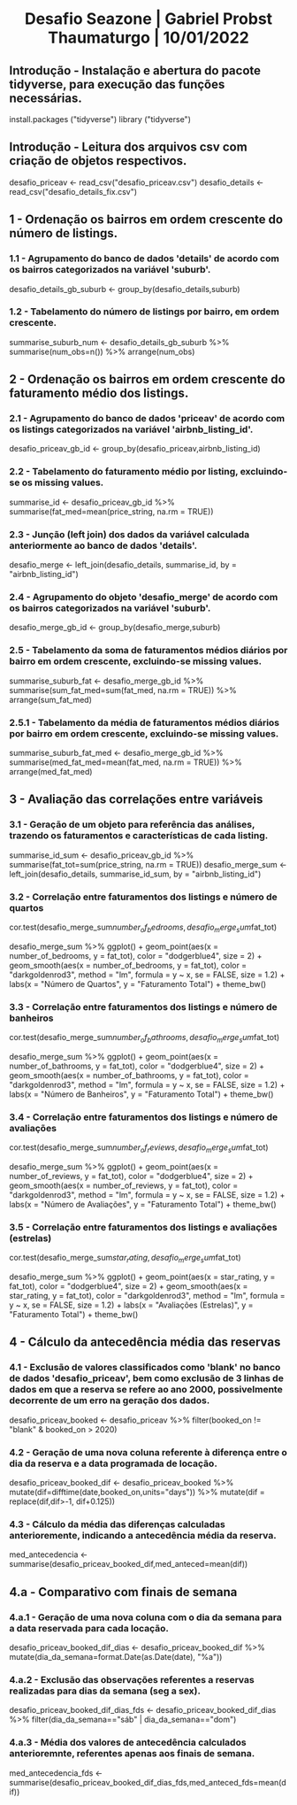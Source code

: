 <h1 align="center"> Desafio Seazone | Gabriel Probst Thaumaturgo | 10/01/2022 </h1>

## Introdução - Instalação e abertura do pacote tidyverse, para execução das funções necessárias.

install.packages ("tidyverse")
library ("tidyverse")

## Introdução - Leitura dos arquivos csv com criação de objetos respectivos.

desafio_priceav <- read_csv("desafio_priceav.csv")
desafio_details <- read_csv("desafio_details_fix.csv")

## 1 - Ordenação os bairros em ordem crescente do número de listings.

### 1.1 - Agrupamento do banco de dados 'details' de acordo com os bairros categorizados na variável 'suburb'.
desafio_details_gb_suburb <- group_by(desafio_details,suburb)

### 1.2 - Tabelamento do número de listings por bairro, em ordem crescente.
summarise_suburb_num <- desafio_details_gb_suburb %>% summarise(num_obs=n()) %>% arrange(num_obs)

## 2 - Ordenação os bairros em ordem crescente do faturamento médio dos listings.

### 2.1 - Agrupamento do banco de dados 'priceav' de acordo com os listings categorizados na variável 'airbnb_listing_id'.
desafio_priceav_gb_id <- group_by(desafio_priceav,airbnb_listing_id)

### 2.2 - Tabelamento do faturamento médio por listing, excluindo-se os missing values.
summarise_id <- desafio_priceav_gb_id %>% summarise(fat_med=mean(price_string, na.rm = TRUE))

### 2.3 - Junção (left join) dos dados da variável calculada anteriormente ao banco de dados 'details'. 
desafio_merge <- left_join(desafio_details, summarise_id, by = "airbnb_listing_id")

### 2.4 - Agrupamento do objeto 'desafio_merge' de acordo com os bairros categorizados na variável 'suburb'.
desafio_merge_gb_id <- group_by(desafio_merge,suburb)

### 2.5 - Tabelamento da soma de faturamentos médios diários por bairro em ordem crescente, excluindo-se missing values.
summarise_suburb_fat <- desafio_merge_gb_id %>% summarise(sum_fat_med=sum(fat_med, na.rm = TRUE)) %>% arrange(sum_fat_med)

### 2.5.1 - Tabelamento da média de faturamentos médios diários por bairro em ordem crescente, excluindo-se missing values.
summarise_suburb_fat_med <- desafio_merge_gb_id %>% summarise(med_fat_med=mean(fat_med, na.rm = TRUE)) %>% arrange(med_fat_med)

## 3 - Avaliação das correlações entre variáveis

### 3.1 - Geração de um objeto para referência das análises, trazendo os faturamentos e características de cada listing.
summarise_id_sum <- desafio_priceav_gb_id %>% summarise(fat_tot=sum(price_string, na.rm = TRUE))
desafio_merge_sum <- left_join(desafio_details, summarise_id_sum, by = "airbnb_listing_id")

### 3.2 - Correlação entre faturamentos dos listings e número de quartos
cor.test(desafio_merge_sum$number_of_bedrooms,desafio_merge_sum$fat_tot)

desafio_merge_sum %>% 
  ggplot() +
  geom_point(aes(x = number_of_bedrooms, y = fat_tot), 
             color = "dodgerblue4",
             size = 2) +
  geom_smooth(aes(x = number_of_bedrooms, y = fat_tot),
              color = "darkgoldenrod3", 
              method = "lm", 
              formula = y ~ x, 
              se = FALSE,
              size = 1.2) +
  labs(x = "Número de Quartos",
       y = "Faturamento Total") +
  theme_bw()

### 3.3 - Correlação entre faturamentos dos listings e número de banheiros
cor.test(desafio_merge_sum$number_of_bathrooms,desafio_merge_sum$fat_tot)

desafio_merge_sum %>% 
  ggplot() +
  geom_point(aes(x = number_of_bathrooms, y = fat_tot), 
             color = "dodgerblue4",
             size = 2) +
  geom_smooth(aes(x = number_of_bathrooms, y = fat_tot),
              color = "darkgoldenrod3", 
              method = "lm", 
              formula = y ~ x, 
              se = FALSE,
              size = 1.2) +
  labs(x = "Número de Banheiros",
       y = "Faturamento Total") +
  theme_bw()

### 3.4 - Correlação entre faturamentos dos listings e número de avaliações
cor.test(desafio_merge_sum$number_of_reviews,desafio_merge_sum$fat_tot)

desafio_merge_sum %>% 
  ggplot() +
  geom_point(aes(x = number_of_reviews, y = fat_tot), 
             color = "dodgerblue4",
             size = 2) +
  geom_smooth(aes(x = number_of_reviews, y = fat_tot),
              color = "darkgoldenrod3", 
              method = "lm", 
              formula = y ~ x, 
              se = FALSE,
              size = 1.2) +
  labs(x = "Número de Avaliações",
       y = "Faturamento Total") +
  theme_bw()

### 3.5 - Correlação entre faturamentos dos listings e avaliações (estrelas)
cor.test(desafio_merge_sum$star_rating,desafio_merge_sum$fat_tot)

desafio_merge_sum %>% 
  ggplot() +
  geom_point(aes(x = star_rating, y = fat_tot), 
             color = "dodgerblue4",
             size = 2) +
  geom_smooth(aes(x = star_rating, y = fat_tot),
              color = "darkgoldenrod3", 
              method = "lm", 
              formula = y ~ x, 
              se = FALSE,
              size = 1.2) +
  labs(x = "Avaliações (Estrelas)",
       y = "Faturamento Total") +
  theme_bw()

## 4 - Cálculo da antecedência média das reservas

### 4.1 - Exclusão de valores classificados como 'blank' no banco de dados 'desafio_priceav', bem como exclusão de 3 linhas de dados em que a reserva se refere ao ano 2000, possivelmente decorrente de um erro na geração dos dados.
desafio_priceav_booked <- desafio_priceav %>% filter(booked_on != "blank" & booked_on > 2020)

### 4.2 - Geração de uma nova coluna referente à diferença entre o dia da reserva e a data programada de locação.
desafio_priceav_booked_dif <- desafio_priceav_booked %>% mutate(dif=difftime(date,booked_on,units="days")) %>% mutate(dif = replace(dif,dif>-1, dif+0.125))

### 4.3 - Cálculo da média das diferenças calculadas anterioremente, indicando a antecedência média da reserva.
med_antecedencia <- summarise(desafio_priceav_booked_dif,med_anteced=mean(dif))

## 4.a - Comparativo com finais de semana

### 4.a.1 - Geração de uma nova coluna com o dia da semana para a data reservada para cada locação.
desafio_priceav_booked_dif_dias <- desafio_priceav_booked_dif %>% mutate(dia_da_semana=format.Date(as.Date(date), "%a"))

### 4.a.2 - Exclusão das observações referentes a reservas realizadas para dias da semana (seg a sex).
desafio_priceav_booked_dif_dias_fds <- desafio_priceav_booked_dif_dias %>% filter(dia_da_semana=="sáb" | dia_da_semana=="dom")

### 4.a.3 - Média dos valores de antecedência calculados anterioremnte, referentes apenas aos finais de semana.
med_antecedencia_fds <- summarise(desafio_priceav_booked_dif_dias_fds,med_anteced_fds=mean(dif))
